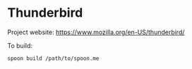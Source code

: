 # Thunderbird

Project website: https://www.mozilla.org/en-US/thunderbird/

To build: 

    spoon build /path/to/spoon.me